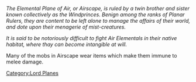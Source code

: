 *The Elemental Plane of Air, or Airscape, is ruled by a twin brother and
sister known collectively as the Windprinces. Benign among the ranks of
Planar Rulers, they are content to be left alone to manage the affairs
of their world, and dote upon their menagerie of mist-creatures.*

*It is said to be notoriously difficult to fight Air Elementals in their
native habitat, where thay can become intangible at will.*

Many of the mobs in Airscape wear items which make them immune to melee
damage.

[Category:Lord Planes](Category:Lord_Planes "wikilink")
